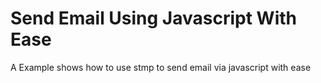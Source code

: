# Send Email Using Javascript With Ease
 A Example shows how to use stmp to send email via javascript with ease
